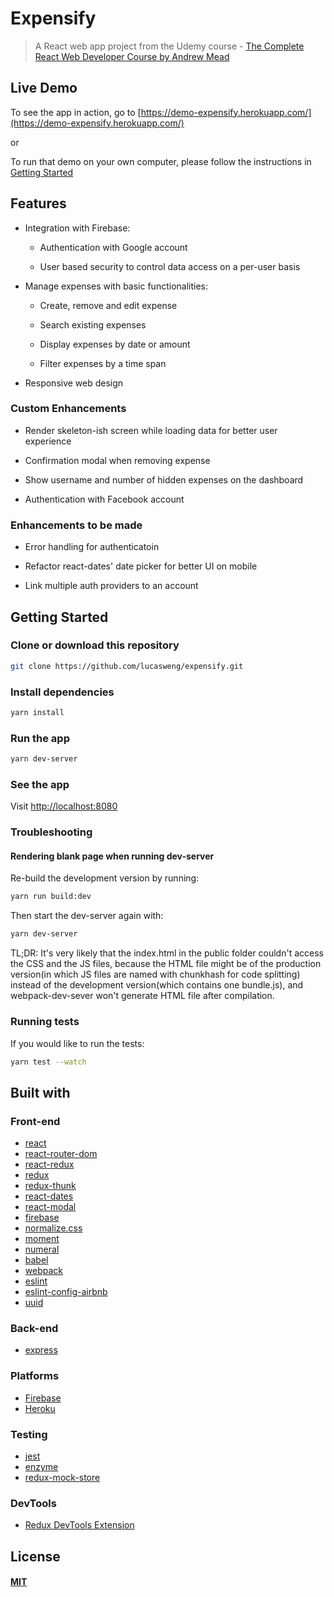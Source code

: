 # Expensify

> A React web app project from the Udemy course - [The Complete React Web Developer Course by Andrew Mead](https://www.udemy.com/react-2nd-edition/)

## Live Demo

 To see the app in action, go to [https://demo-expensify.herokuapp.com/](https://demo-expensify.herokuapp.com/)

 or

 To run that demo on your own computer, please follow the instructions in [Getting Started](https://github.com/lucasweng/expensify#getting-started)


## Features

* Integration with Firebase:

  * Authentication with Google account

  * User based security to control data access on a per-user basis

* Manage expenses with basic functionalities:

  * Create, remove and edit expense

  * Search existing expenses

  * Display expenses by date or amount

  * Filter expenses by a time span

* Responsive web design

### Custom Enhancements

* Render skeleton-ish screen while loading data for better user experience

* Confirmation modal when removing expense

* Show username and number of hidden expenses on the dashboard

* Authentication with Facebook account

### Enhancements to be made

* Error handling for authenticatoin

* Refactor react-dates' date picker for better UI on mobile

* Link multiple auth providers to an account

## Getting Started

### Clone or download this repository

```sh
git clone https://github.com/lucasweng/expensify.git
```

### Install dependencies

```sh
yarn install
```

### Run the app

```sh
yarn dev-server
```

### See the app

Visit [http://localhost:8080](http://localhost:8080)

### Troubleshooting

#### Rendering blank page when running dev-server

Re-build the development version by running:

```sh
yarn run build:dev
```

Then start the dev-server again with:

```sh
yarn dev-server
```

TL;DR: It's very likely that the index.html in the public folder couldn't access the CSS and the JS files, because the HTML file might be of the production version(in which JS files are named with chunkhash for code splitting) instead of the development version(which contains one bundle.js), and webpack-dev-sever won't generate HTML file after compilation.


### Running tests

If you would like to run the tests:

```sh
yarn test --watch
```

## Built with

### Front-end

* [react](https://reactjs.org/)
* [react-router-dom](https://reacttraining.com/react-router/web/guides/philosophy)
* [react-redux](https://redux.js.org/docs/basics/UsageWithReact.html)
* [redux](https://redux.js.org/)
* [redux-thunk](https://github.com/gaearon/redux-thunk#redux-thunk)
* [react-dates](https://github.com/airbnb/react-dates#react-dates-)
* [react-modal](https://reactcommunity.org/react-modal/)
* [firebase](https://firebase.google.com/docs/reference/js/#firebase)
* [normalize.css](http://nicolasgallagher.com/about-normalize-css/)
* [moment](https://momentjs.com/)
* [numeral](http://numeraljs.com/)
* [babel](http://babeljs.io/)
* [webpack](https://webpack.js.org/concepts/)
* [eslint](https://eslint.org/)
* [eslint-config-airbnb](https://github.com/airbnb/javascript/tree/master/packages/eslint-config-airbnb#eslint-config-airbnb)
* [uuid](https://github.com/kelektiv/node-uuid#uuid-)

### Back-end

* [express](https://expressjs.com/)

### Platforms

* [Firebase](https://firebase.google.com/)
* [Heroku](https://www.heroku.com/)

### Testing

* [jest](https://facebook.github.io/jest/)
* [enzyme](http://airbnb.io/enzyme/)
* [redux-mock-store](http://arnaudbenard.com/redux-mock-store/)

### DevTools

* [Redux DevTools Extension](http://extension.remotedev.io/)

## License

#### [MIT](./LICENSE)